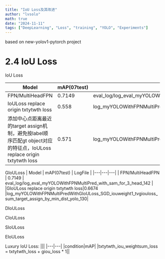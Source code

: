 ```yaml
---
title: "IoU Loss及其改进"
author: "lvsolo"
math: true
date: "2024-11-11"
tags: ["DeepLearning", "Loss", "training", "YOLO", "Experiments"]
---
```


based on new-yolov1-pytorch project

# 2.4 IoU Loss
IoU Loss

| Model | mAP(07test) | LogFile |
|---|---|---|
| FPN/MultiHeadFPN | 0.7149 | eval_log/log_eval_myYOLOWithFPNMultiPred_with_sam_for_3_head_142 |
|IoULoss replace origin txtytwth loss|0.558 |log_myYOLOWithFPNMultiPredWithIoULoss_iouweight10_yolo_160|
|添加中心点距离最近的target assign机制，避免按label顺序匹配gt object对应的特征点，IoULoss replace origin txtytwth loss|0.571 |log_myYOLOWithFPNMultiPredWithIoULoss_iouweight10_targetassian_by_min_dist_yolo_160|

GIoULoss
| Model | mAP(07test) | LogFile |
|---|---|---|
| FPN/MultiHeadFPN | 0.7149 | eval_log/log_eval_myYOLOWithFPNMultiPred_with_sam_for_3_head_142 |
|GIoULoss replace origin txtytwth loss|0.6674 |log_myYOLOWithFPNMultiPredWithGIoULoss_SGD_iouweight1_tvgiouloss_sum_target_assign_by_min_dist_yolo_130|

DIoULoss

CIoULoss

SIoULoss

EIoULoss

Luxury IoU Loss:
|||
|---|---|
|condition|mAP|
|txtytwth_iou_weightsum_loss = txtytwth_loss + giou_loss * 1||

